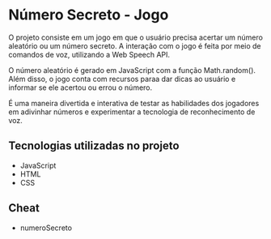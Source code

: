 <h1>Número Secreto - Jogo</h1>
<p>O projeto consiste em um jogo em que o usuário precisa acertar um número aleatório ou um número 
secreto. A interação com o jogo é feita por meio de comandos de voz, utilizando a Web Speech API.

O número aleatório é gerado em JavaScript com a função Math.random(). Além disso, o jogo conta com 
recursos paraa dar dicas ao usuário e informar se ele acertou ou errou o número.

É uma maneira divertida e interativa de testar as habilidades dos jogadores em adivinhar números e
experimentar a tecnologia de reconhecimento de voz.</p>

## Tecnologias utilizadas no projeto

* JavaScript
* HTML
* CSS

## Cheat
* numeroSecreto
